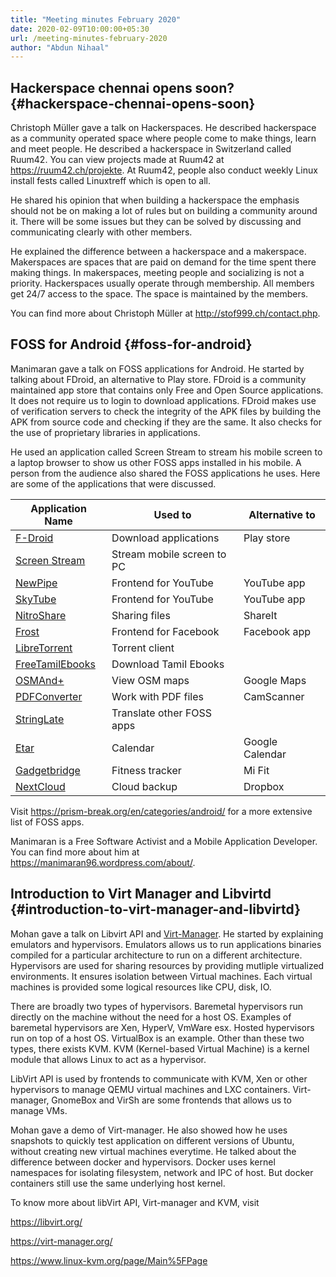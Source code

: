 ```yaml
---
title: "Meeting minutes February 2020"
date: 2020-02-09T10:00:00+05:30
url: /meeting-minutes-february-2020
author: "Abdun Nihaal"
---
```


## Hackerspace chennai opens soon? {#hackerspace-chennai-opens-soon}

Christoph Müller gave a talk on Hackerspaces. He described hackerspace as a community operated space where people come to make things, learn and meet people.
He described a hackerspace in Switzerland called Ruum42. You can view projects made at Ruum42 at <https://ruum42.ch/projekte>.
At Ruum42, people also conduct weekly Linux install fests called Linuxtreff which is open to all.

He shared his opinion that when building a hackerspace the emphasis should not be on making a lot of rules but on building a community around it.
There will be some issues but they can be solved by discussing and communicating clearly with other members.

He explained the difference between a hackerspace and a makerspace. Makerspaces are spaces that are paid on demand for the time spent there making things.
In makerspaces, meeting people and socializing is not a priority. Hackerspaces usually operate through membership. All members get 24/7 access to the space.
The space is maintained by the members.

You can find more about Christoph Müller at <http://stof999.ch/contact.php>.


## FOSS for Android {#foss-for-android}

Manimaran gave a talk on FOSS applications for Android. He started by talking about FDroid, an alternative to Play store.
FDroid is a community maintained app store that contains only Free and Open Source applications. It does not require us to login to download applications.
FDroid makes use of verification servers to check the integrity of the APK files by building the APK from source code and checking if they are the same.
It also checks for the use of proprietary libraries in applications.

He used an application called Screen Stream to stream his mobile screen to a laptop browser to show us other FOSS apps installed in his mobile. A person from the audience also shared the FOSS applications he uses. Here are some of the applications that were discussed.

| Application Name                                                                        | Used to                   | Alternative to  |
|-----------------------------------------------------------------------------------------------|----------------------------|-----------------|
| [F-Droid](https://f-droid.org/en/)                                                   | Download applications      | Play store      |
| [Screen Stream](https://f-droid.org/en/packages/info.dvkr.screenstream/)                   | Stream mobile screen to PC |                 |
| [NewPipe](https://f-droid.org/en/packages/org.schabi.newpipe/)                       | Frontend for YouTube       | YouTube app     |
| [SkyTube](https://f-droid.org/en/packages/free.rm.skytube.oss/)                      | Frontend for YouTube       | YouTube app     |
| [NitroShare](https://f-droid.org/en/packages/net.nitroshare.android/)                   | Sharing files              | ShareIt         |
| [Frost](https://f-droid.org/en/packages/com.pitchedapps.frost/)                    | Frontend for Facebook      | Facebook app    |
| [LibreTorrent](https://f-droid.org/en/packages/org.proninyaroslav.libretorrent/)          | Torrent client             |                 |
| [FreeTamilEbooks](https://play.google.com/store/apps/details?id=com.jskaleel.fte&hl=en%5FUS) | Download Tamil Ebooks      |                 |
| [OSMAnd+](https://f-droid.org/en/packages/net.osmand.plus/)                          | View OSM maps              | Google Maps     |
| [PDFConverter](https://f-droid.org/en/packages/swati4star.createpdf/)                     | Work with PDF files        | CamScanner      |
| [StringLate](https://f-droid.org/en/packages/io.github.lonamiwebs.stringlate/)          | Translate other FOSS apps  |                 |
| [Etar](https://f-droid.org/en/packages/ws.xsoh.etar/)                             | Calendar                   | Google Calendar |
| [Gadgetbridge](https://f-droid.org/en/packages/nodomain.freeyourgadget.gadgetbridge/)     | Fitness tracker            | Mi Fit          |
| [NextCloud](https://f-droid.org/en/packages/com.nextcloud.client/)                     | Cloud backup               | Dropbox         |

Visit <https://prism-break.org/en/categories/android/> for a more extensive list of FOSS apps.

Manimaran is a Free Software Activist and a Mobile Application Developer. You can find more about him at <https://manimaran96.wordpress.com/about/>.


## Introduction to Virt Manager and Libvirtd {#introduction-to-virt-manager-and-libvirtd}

Mohan gave a talk on Libvirt API and [Virt-Manager](https://virt-manager.org/). He started by explaining emulators and hypervisors.
Emulators allows us to run applications binaries compiled for a particular architecture to run on a different architecture.
Hypervisors are used for sharing resources by providing mutliple virtualized environments. It ensures isolation between Virtual machines.
Each virtual machines is provided some logical resources like CPU, disk, IO.

There are broadly two types of hypervisors. Baremetal hypervisors run directly on the machine without the need for a host OS. Examples of baremetal hypervisors are Xen, HyperV, VmWare esx.
Hosted hypervisors run on top of a host OS. VirtualBox is an example. Other than these two types, there exists KVM.
KVM (Kernel-based Virtual Machine) is a kernel module that allows Linux to act as a hypervisor.

LibVirt API is used by frontends to communicate with KVM, Xen or other hypervisors to manage QEMU virtual machines and LXC containers.
Virt-manager, GnomeBox and VirSh are some frontends that allows us to manage VMs.

Mohan gave a demo of Virt-manager. He also showed how he uses snapshots to quickly test application on different versions of Ubuntu, without creating new virtual machines everytime.
He talked about the difference between docker and hypervisors. Docker uses kernel namespaces for isolating filesystem, network and IPC of host.
But docker containers still use the same underlying host kernel.

To know more about libVirt API, Virt-manager and KVM, visit

<https://libvirt.org/>

<https://virt-manager.org/>

<https://www.linux-kvm.org/page/Main%5FPage>
